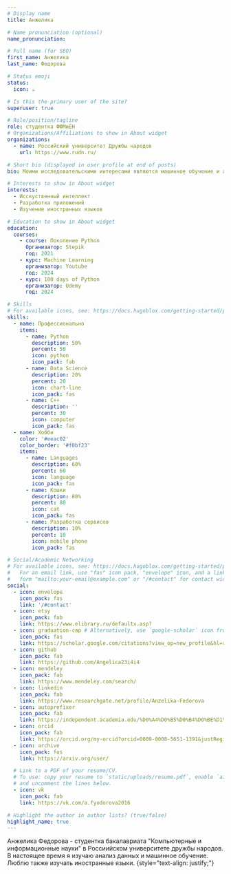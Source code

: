 ```yaml
---
# Display name
title: Анжелика

# Name pronunciation (optional)
name_pronunciation: 

# Full name (for SEO)
first_name: Анжелика
last_name: Федорова

# Status emoji
status:
  icon: ☕️

# Is this the primary user of the site?
superuser: true

# Role/position/tagline
role: студентка ФФМиЕН
# Organizations/Affiliations to show in About widget
organizations:
  - name: Российский университет Дружбы народов
    url: https://www.rudn.ru/

# Short bio (displayed in user profile at end of posts)
bio: Моими исследовательскими интересами являются машинное обучение и анализ данных.

# Interests to show in About widget
interests:
  - Исскуственный интеллект
  - Разработка приложений 
  - Изучение иностранных языков

# Education to show in About widget
education:
  courses:
    - сourse: Поколение Python 
      Организатор: Stepik 
      год: 2021
    - курс: Machine Learning
      организатор: Youtube
      год: 2024
    - курс: 100 days of Python
      организатор: Udemy
      год: 2024

# Skills
# For available icons, see: https://docs.hugoblox.com/getting-started/page-builder/#icons
skills:
  - name: Профессионально
    items:
      - name: Python
        description: 50%
        percent: 50
        icon: python
        icon_pack: fab
      - name: Data Science
        description: 20%
        percent: 20
        icon: chart-line
        icon_pack: fas
      - name: C++
        description: ''
        percent: 30
        icon: computer
        icon_pack: fas
  - name: Хобби
    color: '#eeac02'
    color_border: '#f0bf23'
    items:
      - name: Languages
        description: 60%
        percent: 60
        icon: language
        icon_pack: fas
      - name: Кошки
        description: 80%
        percent: 80
        icon: cat
        icon_pack: fas
      - name: Разработка сервисов
        description: 10%
        percent: 10
        icon: mobile phone
        icon_pack: fas

# Social/Academic Networking
# For available icons, see: https://docs.hugoblox.com/getting-started/page-builder/#icons
#   For an email link, use "fas" icon pack, "envelope" icon, and a link in the
#   form "mailto:your-email@example.com" or "/#contact" for contact widget.
social:
  - icon: envelope
    icon_pack: fas
    link: '/#contact'
  - icon: etsy
    icon_pack: fab
    link: https://www.elibrary.ru/defaultx.asp?
  - icon: graduation-cap # Alternatively, use `google-scholar` icon from `ai` icon pack
    icon_pack: fas
    link: https://scholar.google.com/citations?view_op=new_profile&hl=ru
  - icon: github
    icon_pack: fab
    link: https://github.com/Angelica23i4i4
  - icon: mendeley
    icon_pack: fab
    link: https://www.mendeley.com/search/
  - icon: linkedin
    icon_pack: fab
    link: https://www.researchgate.net/profile/Anzelika-Fedorova
  - icon: autoprefixer
    icon_pack: fab
    link: https://independent.academia.edu/%D0%A4%D0%B5%D0%B4%D0%BE%D1%80%D0%BE%D0%B2%D0%B0%D0%90%D0%BD%D0%B6%D0%B5%D0%BB%D0%B8%D0%BA%D0%B0
  - icon: orcid
    icon_pack: fab
    link: https://orcid.org/my-orcid?orcid=0009-0008-5651-1391&justRegistered=true
  - icon: archive
    icon_pack: fas
    link: https://arxiv.org/user/

  # Link to a PDF of your resume/CV.
  # To use: copy your resume to `static/uploads/resume.pdf`, enable `ai` icons in `params.yaml`,
  # and uncomment the lines below.
  - icon: vk
    icon_pack: fab
    link: https://vk.com/a.fyodorova2016

# Highlight the author in author lists? (true/false)
highlight_name: true
---
```

Анжелика Федорова -  студентка бакалавриата "Компьютерные  и информационные науки" в Россиийском университете дружбы народов. В настоящее время я изучаю анализ данных и машинное обучение. Люблю также изучать иностранные языки.
{style="text-align: justify;"}
